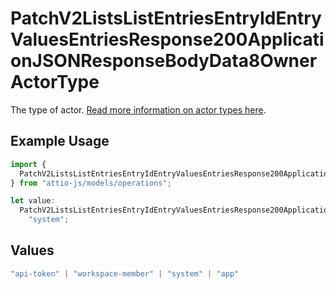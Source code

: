 # PatchV2ListsListEntriesEntryIdEntryValuesEntriesResponse200ApplicationJSONResponseBodyData8OwnerActorType

The type of actor. [Read more information on actor types here](/docs/actors).

## Example Usage

```typescript
import {
  PatchV2ListsListEntriesEntryIdEntryValuesEntriesResponse200ApplicationJSONResponseBodyData8OwnerActorType,
} from "attio-js/models/operations";

let value:
  PatchV2ListsListEntriesEntryIdEntryValuesEntriesResponse200ApplicationJSONResponseBodyData8OwnerActorType =
    "system";
```

## Values

```typescript
"api-token" | "workspace-member" | "system" | "app"
```